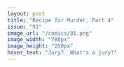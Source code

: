 ```yaml
---
layout: post
title: "Recipe for Murder, Part 4"
issue: "91"
image_url: "/comics/91.png"
image_width: "780px"
image_height: "250px"
hover_text: "Jury?  What's a jury?"
---
```


